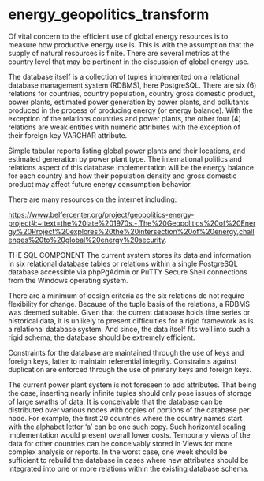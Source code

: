 # energy_geopolitics_transform
Of vital concern to the efficient use of global energy resources is to measure how productive energy use is. This is with the assumption that the supply of natural resources is finite. There are several metrics at the country level that may be pertinent in the discussion of global energy use.

The database itself is a collection of tuples implemented on a relational database management system (RDBMS), here PostgreSQL. There are six (6) relations for countries, country population, country gross domestic product, power plants, estimated power generation by power plants, and pollutants produced in the process of producing energy (or energy balance). With the exception of the relations countries and power plants, the other four (4) relations are weak entities with numeric attributes with the exception of their foreign key VARCHAR attribute.

Simple tabular reports listing global power plants and their locations, and estimated generation by power plant type. The international politics and relations aspect of this database implementation will be the energy balance for each country and how their population density and gross domestic product may affect future energy consumption behavior.

There are many resources on the internet including:

https://www.belfercenter.org/project/geopolitics-energy-project#:~:text=the%20late%201970s.-,The%20Geopolitics%20of%20Energy%20Project%20explores%20the%20intersection%20of%20energy,challenges%20to%20global%20energy%20security.

THE SQL COMPONENT
The current system stores its data and information in six relational database tables or relations within a single
PostgreSQL database accessible via phpPgAdmin or PuTTY Secure Shell connections from the Windows operating system. 

There are a minimum of design criteria as the six relations do not require flexibility for change. Because of the tuple
basis of the relations, a RDBMS was deemed suitable. Given that the current database holds time series or historical
data, it is unlikely to present difficulties for a rigid framework as is a relational database system. And since, the data
itself fits well into such a rigid schema, the database should be extremely efficient.

Constraints for the database are maintained through the use of keys and foreign keys, latter to maintain referential
integrity. Constraints against duplication are enforced through the use of primary keys and foreign keys.

The current power plant system is not foreseen to add attributes. That being the case, inserting nearly infinite tuples
should only pose issues of storage of large swaths of data. It is conceivable that the database can be distributed over
various nodes with copies of portions of the database per node. For example, the first 20 countries where the
country names start with the alphabet letter ‘a’ can be one such copy. Such horizontal scaling implementation would
present overall lower costs. Temporary views of the data for other countries can be conceivably stored in Views for
more complex analysis or reports. In the worst case, one week should be sufficient to rebuild the database in cases
where new attributes should be integrated into one or more relations within the existing database schema.
